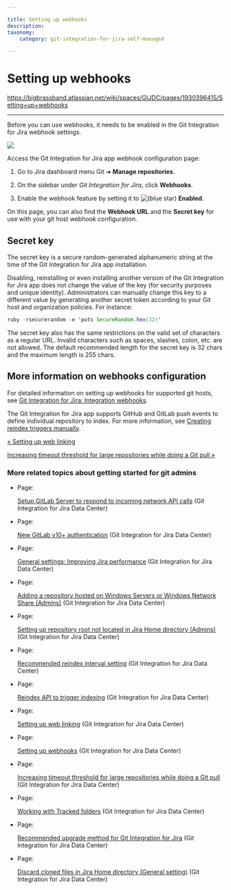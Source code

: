 ```yaml
---

title: Setting up webhooks
description:
taxonomy:
    category: git-integration-for-jira-self-managed

---
```



# Setting up webhooks

<https://bigbrassband.atlassian.net/wiki/spaces/GIJDC/pages/1930396415/Setting+up+webhooks>

* * *

Before you can use webhooks, it needs to be enabled in the Git Integration for Jira webhook settings.

![](https://bigbrassband.atlassian.net/wiki/download/attachments/1930396415/jira-server-git-webhooks-new(c).png?version=1&modificationDate=1630642793039&cacheVersion=1&api=v2)

Access the Git Integration for Jira app webhook configuration page:

1.  Go to Jira dashboard menu Git ➜ **Manage repositories**.
    
2.  On the sidebar under _Git Integration for Jira_, click **Webhooks**.
    
3.  Enable the webhook feature by setting it to ![(blue star)](/wiki/s/-1639011364/6452/8b4898d3c114827e64ec143b4fa79bb76a6cfa5b/_/images/icons/emoticons/star_blue.png) **Enabled**.
    

On this page, you can also find the **Webhook URL** and the **Secret key** for use with your git host webhook configuration.

## Secret key

The secret key is a secure random-generated alphanumeric string at the time of the Git Integration for Jira app installation.

Disabling, reinstalling or even installing another version of the Git Integration for Jira app does not change the value of the key (for security purposes and unique identity). Administrators can manually change this key to a different value by generating another secret token according to your Git host and organization policies. For instance:

```java
ruby -rsecurerandom -e 'puts SecureRandom.hex(32)'
```

The secret key also has the same restrictions on the valid set of characters as a regular URL. Invalid characters such as spaces, slashes, colon, etc. are not allowed. The default recommended length for the secret key is 32 chars and the maximum length is 255 chars.

## More information on webhooks configuration

For detailed information on setting up webhooks for supported git hosts, see [Git Integration for Jira: Integration webhooks](/wiki/spaces/GIJDC/pages/1930399378/Integration+webhooks).  

The Git Integration for Jira app supports GitHub and GitLab push events to define individual repository to index. For more information, see [Creating reindex triggers manually](/wiki/spaces/GIJDC/pages/171475191).

[« Setting up web linking](/wiki/spaces/GIJDC/pages/1930396395/Setting+up+web+linking)

[Increasing timeout threshold for large repositories while doing a Git pull »](/wiki/spaces/GIJDC/pages/1930396447/Increasing+timeout+threshold+for+large+repositories+while+doing+a+Git+pull)

### More related topics about getting started for git admins

*   Page:
    
    [Setup GitLab Server to respond to incoming network API calls](/wiki/spaces/GIJDC/pages/1930396193/Setup+GitLab+Server+to+respond+to+incoming+network+API+calls) (Git Integration for Jira Data Center)
    
*   Page:
    
    [New GitLab v10+ authentication](/wiki/spaces/GIJDC/pages/1930396211) (Git Integration for Jira Data Center)
    
*   Page:
    
    [General settings: Improving Jira performance](/wiki/spaces/GIJDC/pages/1930396229/General+settings%3A+Improving+Jira+performance) (Git Integration for Jira Data Center)
    
*   Page:
    
    [Adding a repository hosted on Windows Servers or Windows Network Share (Admins)](/wiki/spaces/GIJDC/pages/1930396287) (Git Integration for Jira Data Center)
    
*   Page:
    
    [Setting up repository root not located in Jira Home directory (Admins)](/wiki/spaces/GIJDC/pages/1930396317) (Git Integration for Jira Data Center)
    
*   Page:
    
    [Recommended reindex interval setting](/wiki/spaces/GIJDC/pages/1930396353/Recommended+reindex+interval+setting) (Git Integration for Jira Data Center)
    
*   Page:
    
    [Reindex API to trigger indexing](/wiki/spaces/GIJDC/pages/1930396333/Reindex+API+to+trigger+indexing) (Git Integration for Jira Data Center)
    
*   Page:
    
    [Setting up web linking](/wiki/spaces/GIJDC/pages/1930396395/Setting+up+web+linking) (Git Integration for Jira Data Center)
    
*   Page:
    
    [Setting up webhooks](/wiki/spaces/GIJDC/pages/1930396415/Setting+up+webhooks) (Git Integration for Jira Data Center)
    
*   Page:
    
    [Increasing timeout threshold for large repositories while doing a Git pull](/wiki/spaces/GIJDC/pages/1930396447/Increasing+timeout+threshold+for+large+repositories+while+doing+a+Git+pull) (Git Integration for Jira Data Center)
    
*   Page:
    
    [Working with Tracked folders](/wiki/spaces/GIJDC/pages/1930396479/Working+with+Tracked+folders) (Git Integration for Jira Data Center)
    
*   Page:
    
    [Recommended upgrade method for Git Integration for Jira](/wiki/spaces/GIJDC/pages/1930396509/Recommended+upgrade+method+for+Git+Integration+for+Jira) (Git Integration for Jira Data Center)
    
*   Page:
    
    [Discard cloned files in Jira Home directory (General setting)](/wiki/spaces/GIJDC/pages/1930396547) (Git Integration for Jira Data Center)